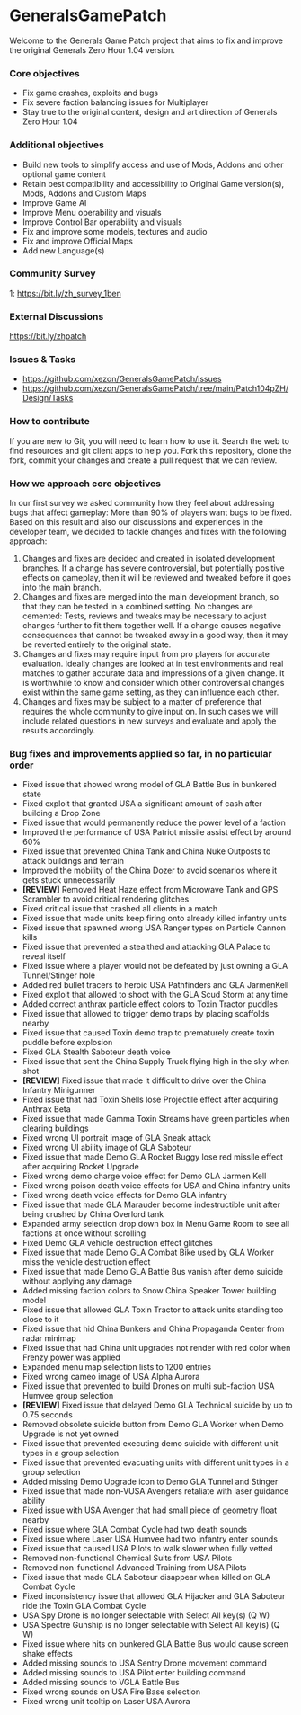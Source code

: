# GeneralsGamePatch
Welcome to the Generals Game Patch project that aims to fix and improve the original Generals Zero Hour 1.04 version.

### Core objectives
- Fix game crashes, exploits and bugs
- Fix severe faction balancing issues for Multiplayer
- Stay true to the original content, design and art direction of Generals Zero Hour 1.04

### Additional objectives
- Build new tools to simplify access and use of Mods, Addons and other optional game content
- Retain best compatibility and accessibility to Original Game version(s), Mods, Addons and Custom Maps
- Improve Game AI
- Improve Menu operability and visuals
- Improve Control Bar operability and visuals
- Fix and improve some models, textures and audio
- Fix and improve Official Maps
- Add new Language(s)

### Community Survey
1: https://bit.ly/zh_survey_1ben

### External Discussions
https://bit.ly/zhpatch

### Issues & Tasks
- https://github.com/xezon/GeneralsGamePatch/issues
- https://github.com/xezon/GeneralsGamePatch/tree/main/Patch104pZH/Design/Tasks

### How to contribute
If you are new to Git, you will need to learn how to use it. Search the web to find resources and git client apps to help you. Fork this repository, clone the fork, commit your changes and create a pull request that we can review.

### How we approach core objectives
In our first survey we asked community how they feel about addressing bugs that affect gameplay: More than 90% of players want bugs to be fixed. Based on this result and also our discussions and experiences in the developer team, we decided to tackle changes and fixes with the following approach:

1. Changes and fixes are decided and created in isolated development branches. If a change has severe controversial, but potentially positive effects on gameplay, then it will be reviewed and tweaked before it goes into the main branch.
2. Changes and fixes are merged into the main development branch, so that they can be tested in a combined setting. No changes are cemented: Tests, reviews and tweaks may be necessary to adjust changes further to fit them together well. If a change causes negative consequences that cannot be tweaked away in a good way, then it may be reverted entirely to the original state.
3. Changes and fixes may require input from pro players for accurate evaluation. Ideally changes are looked at in test environments and real matches to gather accurate data and impressions of a given change. It is worthwhile to know and consider which other controversial changes exist within the same game setting, as they can influence each other.
4. Changes and fixes may be subject to a matter of preference that requires the whole community to give input on. In such cases we will include related questions in new surveys and evaluate and apply the results accordingly.

### Bug fixes and improvements applied so far, in no particular order
- Fixed issue that showed wrong model of GLA Battle Bus in bunkered state
- Fixed exploit that granted USA a significant amount of cash after building a Drop Zone
- Fixed issue that would permanently reduce the power level of a faction
- Improved the performance of USA Patriot missile assist effect by around 60%
- Fixed issue that prevented China Tank and China Nuke Outposts to attack buildings and terrain
- Improved the mobility of the China Dozer to avoid scenarios where it gets stuck unnecessarily
- **[REVIEW]** Removed Heat Haze effect from Microwave Tank and GPS Scrambler to avoid critical rendering glitches
- Fixed critical issue that crashed all clients in a match
- Fixed issue that made units keep firing onto already killed infantry units
- Fixed issue that spawned wrong USA Ranger types on Particle Cannon kills
- Fixed issue that prevented a stealthed and attacking GLA Palace to reveal itself
- Fixed issue where a player would not be defeated by just owning a GLA Tunnel/Stinger hole
- Added red bullet tracers to heroic USA Pathfinders and GLA JarmenKell
- Fixed exploit that allowed to shoot with the GLA Scud Storm at any time
- Added correct anthrax particle effect colors to Toxin Tractor puddles
- Fixed issue that allowed to trigger demo traps by placing scaffolds nearby
- Fixed issue that caused Toxin demo trap to prematurely create toxin puddle before explosion
- Fixed GLA Stealth Saboteur death voice
- Fixed issue that sent the China Supply Truck flying high in the sky when shot
- **[REVIEW]** Fixed issue that made it difficult to drive over the China Infantry Minigunner
- Fixed issue that had Toxin Shells lose Projectile effect after acquiring Anthrax Beta
- Fixed issue that made Gamma Toxin Streams have green particles when clearing buildings
- Fixed wrong UI portrait image of GLA Sneak attack
- Fixed wrong UI ability image of GLA Saboteur
- Fixed issue that made Demo GLA Rocket Buggy lose red missile effect after acquiring Rocket Upgrade
- Fixed wrong demo charge voice effect for Demo GLA Jarmen Kell
- Fixed wrong poison death voice effects for USA and China infantry units
- Fixed wrong death voice effects for Demo GLA infantry
- Fixed issue that made GLA Marauder become indestructible unit after being crushed by China Overlord tank
- Expanded army selection drop down box in Menu Game Room to see all factions at once without scrolling
- Fixed Demo GLA vehicle destruction effect glitches
- Fixed issue that made Demo GLA Combat Bike used by GLA Worker miss the vehicle destruction effect
- Fixed issue that made Demo GLA Battle Bus vanish after demo suicide without applying any damage
- Added missing faction colors to Snow China Speaker Tower building model
- Fixed issue that allowed GLA Toxin Tractor to attack units standing too close to it
- Fixed issue that hid China Bunkers and China Propaganda Center from radar minimap
- Fixed issue that had China unit upgrades not render with red color when Frenzy power was applied
- Expanded menu map selection lists to 1200 entries
- Fixed wrong cameo image of USA Alpha Aurora
- Fixed issue that prevented to build Drones on multi sub-faction USA Humvee group selection
- **[REVIEW]** Fixed issue that delayed Demo GLA Technical suicide by up to 0.75 seconds
- Removed obsolete suicide button from Demo GLA Worker when Demo Upgrade is not yet owned
- Fixed issue that prevented executing demo suicide with different unit types in a group selection
- Fixed issue that prevented evacuating units with different unit types in a group selection
- Added missing Demo Upgrade icon to Demo GLA Tunnel and Stinger
- Fixed issue that made non-VUSA Avengers retaliate with laser guidance ability
- Fixed issue with USA Avenger that had small piece of geometry float nearby
- Fixed issue where GLA Combat Cycle had two death sounds
- Fixed issue where Laser USA Humvee had two infantry enter sounds 
- Fixed issue that caused USA Pilots to walk slower when fully vetted
- Removed non-functional Chemical Suits from USA Pilots
- Removed non-functional Advanced Training from USA Pilots
- Fixed issue that made GLA Saboteur disappear when killed on GLA Combat Cycle
- Fixed inconsistency issue that allowed GLA Hijacker and GLA Saboteur ride the Toxin GLA Combat Cycle
- USA Spy Drone is no longer selectable with Select All key(s) (Q W)
- USA Spectre Gunship is no longer selectable with Select All key(s) (Q W)
- Fixed issue where hits on bunkered GLA Battle Bus would cause screen shake effects
- Added missing sounds to USA Sentry Drone movement command
- Added missing sounds to USA Pilot enter building command
- Added missing sounds to VGLA Battle Bus
- Fixed wrong sounds on USA Fire Base selection
- Fixed wrong unit tooltip on Laser USA Aurora
